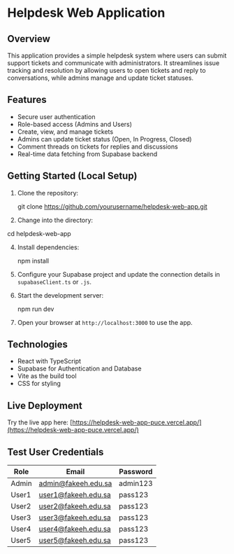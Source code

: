 
# Helpdesk Web Application

## Overview

This application provides a simple helpdesk system where users can submit support tickets and communicate with administrators. It streamlines issue tracking and resolution by allowing users to open tickets and reply to conversations, while admins manage and update ticket statuses.

## Features

* Secure user authentication
* Role-based access (Admins and Users)
* Create, view, and manage tickets
* Admins can update ticket status (Open, In Progress, Closed)
* Comment threads on tickets for replies and discussions
* Real-time data fetching from Supabase backend

## Getting Started (Local Setup)

1. Clone the repository:

   git clone https://github.com/yourusername/helpdesk-web-app.git  
 
2. Change into the directory:

  cd helpdesk-web-app  
   
4. Install dependencies:

   npm install  
   
5. Configure your Supabase project and update the connection details in `supabaseClient.ts` or `.js`.

6. Start the development server:

   npm run dev  
   
7. Open your browser at `http://localhost:3000` to use the app.

## Technologies

* React with TypeScript
* Supabase for Authentication and Database
* Vite as the build tool
* CSS for styling

## Live Deployment

Try the live app here: [https://helpdesk-web-app-puce.vercel.app/](https://helpdesk-web-app-puce.vercel.app/)

## Test User Credentials

| Role  | Email                                             | Password |
| ----- | ------------------------------------------------- | -------- |
| Admin | [admin@fakeeh.edu.sa](mailto:admin@fakeeh.edu.sa) | admin123 |
| User1 | [user1@fakeeh.edu.sa](mailto:user1@fakeeh.edu.sa) | pass123  |
| User2 | [user2@fakeeh.edu.sa](mailto:user2@fakeeh.edu.sa) | pass123  |
| User3 | [user3@fakeeh.edu.sa](mailto:user3@fakeeh.edu.sa) | pass123  |
| User4 | [user4@fakeeh.edu.sa](mailto:user4@fakeeh.edu.sa) | pass123  |
| User5 | [user5@fakeeh.edu.sa](mailto:user5@fakeeh.edu.sa) | pass123  |
